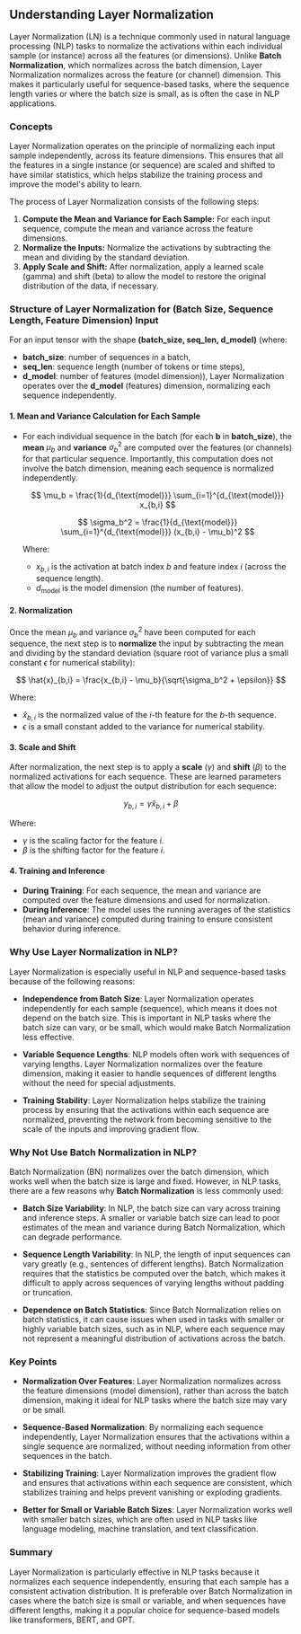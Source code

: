 ## Understanding Layer Normalization

Layer Normalization (LN) is a technique commonly used in natural language processing (NLP) tasks to normalize the activations within each individual sample (or instance) across all the features (or dimensions). Unlike **Batch Normalization**, which normalizes across the batch dimension, Layer Normalization normalizes across the feature (or channel) dimension. This makes it particularly useful for sequence-based tasks, where the sequence length varies or where the batch size is small, as is often the case in NLP applications.

### Concepts

Layer Normalization operates on the principle of normalizing each input sample independently, across its feature dimensions. This ensures that all the features in a single instance (or sequence) are scaled and shifted to have similar statistics, which helps stabilize the training process and improve the model's ability to learn.

The process of Layer Normalization consists of the following steps:

1. **Compute the Mean and Variance for Each Sample:** For each input sequence, compute the mean and variance across the feature dimensions.
2. **Normalize the Inputs:** Normalize the activations by subtracting the mean and dividing by the standard deviation.
3. **Apply Scale and Shift:** After normalization, apply a learned scale (gamma) and shift (beta) to allow the model to restore the original distribution of the data, if necessary.

### Structure of Layer Normalization for (Batch Size, Sequence Length, Feature Dimension) Input

For an input tensor with the shape **(batch_size, seq_len, d_model)** (where:
- **batch_size**: number of sequences in a batch,
- **seq_len**: sequence length (number of tokens or time steps),
- **d_model**: number of features (model dimension)),
Layer Normalization operates over the **d_model** (features) dimension, normalizing each sequence independently.

#### 1. Mean and Variance Calculation for Each Sample

- For each individual sequence in the batch (for each **b** in **batch_size**), the **mean** $\mu_b$ and **variance** $\sigma_b^2$ are computed over the features (or channels) for that particular sequence. Importantly, this computation does not involve the batch dimension, meaning each sequence is normalized independently.

  $$ 
  \mu_b = \frac{1}{d_{\text{model}}} \sum_{i=1}^{d_{\text{model}}} x_{b,i}
  $$

  $$
  \sigma_b^2 = \frac{1}{d_{\text{model}}} \sum_{i=1}^{d_{\text{model}}} (x_{b,i} - \mu_b)^2
  $$

  Where:
  - $x_{b,i}$ is the activation at batch index $b$ and feature index $i$ (across the sequence length).
  - $d_{\text{model}}$ is the model dimension (the number of features).

#### 2. Normalization

Once the mean $\mu_b$ and variance $\sigma_b^2$ have been computed for each sequence, the next step is to **normalize** the input by subtracting the mean and dividing by the standard deviation (square root of variance plus a small constant $\epsilon$ for numerical stability):

$$
\hat{x}_{b,i} = \frac{x_{b,i} - \mu_b}{\sqrt{\sigma_b^2 + \epsilon}}
$$

Where:
- $\hat{x}_{b,i}$ is the normalized value of the $i$-th feature for the $b$-th sequence.
- $\epsilon$ is a small constant added to the variance for numerical stability.

#### 3. Scale and Shift

After normalization, the next step is to apply a **scale** ($\gamma$) and **shift** ($\beta$) to the normalized activations for each sequence. These are learned parameters that allow the model to adjust the output distribution for each sequence:

$$
y_{b,i} = \gamma \hat{x}_{b,i} + \beta
$$

Where:
- $\gamma$ is the scaling factor for the feature $i$.
- $\beta$ is the shifting factor for the feature $i$.

#### 4. Training and Inference

- **During Training**: For each sequence, the mean and variance are computed over the feature dimensions and used for normalization.
- **During Inference**: The model uses the running averages of the statistics (mean and variance) computed during training to ensure consistent behavior during inference.

### Why Use Layer Normalization in NLP?

Layer Normalization is especially useful in NLP and sequence-based tasks because of the following reasons:

- **Independence from Batch Size**: Layer Normalization operates independently for each sample (sequence), which means it does not depend on the batch size. This is important in NLP tasks where the batch size can vary, or be small, which would make Batch Normalization less effective.
  
- **Variable Sequence Lengths**: NLP models often work with sequences of varying lengths. Layer Normalization normalizes over the feature dimension, making it easier to handle sequences of different lengths without the need for special adjustments.

- **Training Stability**: Layer Normalization helps stabilize the training process by ensuring that the activations within each sequence are normalized, preventing the network from becoming sensitive to the scale of the inputs and improving gradient flow.

### Why Not Use Batch Normalization in NLP?

Batch Normalization (BN) normalizes over the batch dimension, which works well when the batch size is large and fixed. However, in NLP tasks, there are a few reasons why **Batch Normalization** is less commonly used:

- **Batch Size Variability**: In NLP, the batch size can vary across training and inference steps. A smaller or variable batch size can lead to poor estimates of the mean and variance during Batch Normalization, which can degrade performance.
  
- **Sequence Length Variability**: In NLP, the length of input sequences can vary greatly (e.g., sentences of different lengths). Batch Normalization requires that the statistics be computed over the batch, which makes it difficult to apply across sequences of varying lengths without padding or truncation.

- **Dependence on Batch Statistics**: Since Batch Normalization relies on batch statistics, it can cause issues when used in tasks with smaller or highly variable batch sizes, such as in NLP, where each sequence may not represent a meaningful distribution of activations across the batch.

### Key Points

- **Normalization Over Features**: Layer Normalization normalizes across the feature dimensions (model dimension), rather than across the batch dimension, making it ideal for NLP tasks where the batch size may vary or be small.
  
- **Sequence-Based Normalization**: By normalizing each sequence independently, Layer Normalization ensures that the activations within a single sequence are normalized, without needing information from other sequences in the batch.

- **Stabilizing Training**: Layer Normalization improves the gradient flow and ensures that activations within each sequence are consistent, which stabilizes training and helps prevent vanishing or exploding gradients.

- **Better for Small or Variable Batch Sizes**: Layer Normalization works well with smaller batch sizes, which are often used in NLP tasks like language modeling, machine translation, and text classification.

### Summary

Layer Normalization is particularly effective in NLP tasks because it normalizes each sequence independently, ensuring that each sample has a consistent activation distribution. It is preferable over Batch Normalization in cases where the batch size is small or variable, and when sequences have different lengths, making it a popular choice for sequence-based models like transformers, BERT, and GPT.